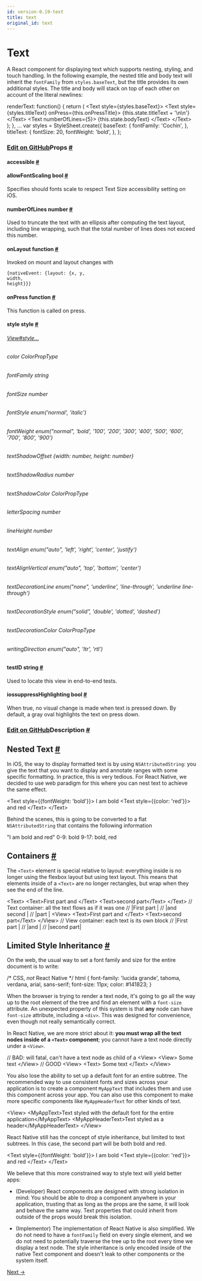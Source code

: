 ```yaml
---
id: version-0.19-text
title: text
original_id: text
---
```

<a id="content"></a><h1>Text</h1><div><div><p>A React component for displaying text which supports nesting,
styling, and touch handling.  In the following example, the nested title and
body text will inherit the <code>fontFamily</code> from <code>styles.baseText</code>, but the title
provides its own additional styles.  The title and body will stack on top of
each other on account of the literal newlines:</p><div class="prism language-javascript">renderText<span class="token punctuation">:</span> <span class="token keyword">function</span><span class="token punctuation">(</span><span class="token punctuation">)</span> <span class="token punctuation">{</span>
  <span class="token keyword">return</span> <span class="token punctuation">(</span>
    &lt;Text style<span class="token operator">=</span><span class="token punctuation">{</span>styles<span class="token punctuation">.</span>baseText<span class="token punctuation">}</span><span class="token operator">&gt;</span>
      &lt;Text style<span class="token operator">=</span><span class="token punctuation">{</span>styles<span class="token punctuation">.</span>titleText<span class="token punctuation">}</span> onPress<span class="token operator">=</span><span class="token punctuation">{</span><span class="token keyword">this</span><span class="token punctuation">.</span>onPressTitle<span class="token punctuation">}</span><span class="token operator">&gt;</span>
        <span class="token punctuation">{</span><span class="token keyword">this</span><span class="token punctuation">.</span>state<span class="token punctuation">.</span>titleText <span class="token operator">+</span> <span class="token string">'\n\n'</span><span class="token punctuation">}</span>
      &lt;<span class="token operator">/</span>Text<span class="token operator">&gt;</span>
      &lt;Text numberOfLines<span class="token operator">=</span><span class="token punctuation">{</span><span class="token number">5</span><span class="token punctuation">}</span><span class="token operator">&gt;</span>
        <span class="token punctuation">{</span><span class="token keyword">this</span><span class="token punctuation">.</span>state<span class="token punctuation">.</span>bodyText<span class="token punctuation">}</span>
      &lt;<span class="token operator">/</span>Text<span class="token operator">&gt;</span>
    &lt;<span class="token operator">/</span>Text<span class="token operator">&gt;</span>
  <span class="token punctuation">)</span><span class="token punctuation">;</span>
<span class="token punctuation">}</span><span class="token punctuation">,</span>
<span class="token punctuation">.</span><span class="token punctuation">.</span><span class="token punctuation">.</span>
<span class="token keyword">var</span> styles <span class="token operator">=</span> StyleSheet<span class="token punctuation">.</span><span class="token function">create<span class="token punctuation">(</span></span><span class="token punctuation">{</span>
  baseText<span class="token punctuation">:</span> <span class="token punctuation">{</span>
    fontFamily<span class="token punctuation">:</span> <span class="token string">'Cochin'</span><span class="token punctuation">,</span>
  <span class="token punctuation">}</span><span class="token punctuation">,</span>
  titleText<span class="token punctuation">:</span> <span class="token punctuation">{</span>
    fontSize<span class="token punctuation">:</span> <span class="token number">20</span><span class="token punctuation">,</span>
    fontWeight<span class="token punctuation">:</span> <span class="token string">'bold'</span><span class="token punctuation">,</span>
  <span class="token punctuation">}</span><span class="token punctuation">,</span>
<span class="token punctuation">}</span><span class="token punctuation">;</span></div></div><h3><a class="anchor" name="props"></a><a class="edit-github" href="https://github.com/facebook/react-native/blob/master/Libraries/Text/Text.js">Edit on GitHub</a>Props <a class="hash-link" href="#props">#</a></h3><div class="props"><div class="prop"><h4 class="propTitle"><a class="anchor" name="accessible"></a>accessible  <a class="hash-link" href="#accessible">#</a></h4></div><div class="prop"><h4 class="propTitle"><a class="anchor" name="allowfontscaling"></a>allowFontScaling <span class="propType">bool</span> <a class="hash-link" href="#allowfontscaling">#</a></h4><div><p>Specifies should fonts scale to respect Text Size accessibility setting on iOS.</p></div></div><div class="prop"><h4 class="propTitle"><a class="anchor" name="numberoflines"></a>numberOfLines <span class="propType">number</span> <a class="hash-link" href="#numberoflines">#</a></h4><div><p>Used to truncate the text with an ellipsis after computing the text
layout, including line wrapping, such that the total number of lines
does not exceed this number.</p></div></div><div class="prop"><h4 class="propTitle"><a class="anchor" name="onlayout"></a>onLayout <span class="propType">function</span> <a class="hash-link" href="#onlayout">#</a></h4><div><p>Invoked on mount and layout changes with</p><p>  <code>{nativeEvent: {layout: {x, y, width, height}}}</code></p></div></div><div class="prop"><h4 class="propTitle"><a class="anchor" name="onpress"></a>onPress <span class="propType">function</span> <a class="hash-link" href="#onpress">#</a></h4><div><p>This function is called on press.</p></div></div><div class="prop"><h4 class="propTitle"><a class="anchor" name="style"></a>style <span class="propType">style</span> <a class="hash-link" href="#style">#</a></h4><div class="compactProps"><div class="prop"><h6 class="propTitle"><a href="view.html#style">View#style...</a></h6></div><div class="prop"><h6 class="propTitle">color <span class="propType">ColorPropType</span></h6></div><div class="prop"><h6 class="propTitle">fontFamily <span class="propType">string</span></h6></div><div class="prop"><h6 class="propTitle">fontSize <span class="propType">number</span></h6></div><div class="prop"><h6 class="propTitle">fontStyle <span class="propType">enum('normal', 'italic')</span></h6></div><div class="prop"><h6 class="propTitle">fontWeight <span class="propType">enum("normal", 'bold', '100', '200', '300', '400', '500', '600', '700', '800', '900')</span></h6></div><div class="prop"><h6 class="propTitle">textShadowOffset <span class="propType">{width: number, height: number}</span></h6></div><div class="prop"><h6 class="propTitle">textShadowRadius <span class="propType">number</span></h6></div><div class="prop"><h6 class="propTitle">textShadowColor <span class="propType">ColorPropType</span></h6></div><div class="prop"><h6 class="propTitle">letterSpacing <span class="propType">number</span></h6></div><div class="prop"><h6 class="propTitle">lineHeight <span class="propType">number</span></h6></div><div class="prop"><h6 class="propTitle">textAlign <span class="propType">enum("auto", 'left', 'right', 'center', 'justify')</span></h6></div><div class="prop"><h6 class="propTitle">textAlignVertical <span class="propType">enum("auto", 'top', 'bottom', 'center')</span></h6></div><div class="prop"><h6 class="propTitle">textDecorationLine <span class="propType">enum("none", 'underline', 'line-through', 'underline line-through')</span></h6></div><div class="prop"><h6 class="propTitle">textDecorationStyle <span class="propType">enum("solid", 'double', 'dotted', 'dashed')</span></h6></div><div class="prop"><h6 class="propTitle">textDecorationColor <span class="propType">ColorPropType</span></h6></div><div class="prop"><h6 class="propTitle">writingDirection <span class="propType">enum("auto", 'ltr', 'rtl')</span></h6></div></div></div><div class="prop"><h4 class="propTitle"><a class="anchor" name="testid"></a>testID <span class="propType">string</span> <a class="hash-link" href="#testid">#</a></h4><div><p>Used to locate this view in end-to-end tests.</p></div></div><div class="prop"><h4 class="propTitle"><a class="anchor" name="suppresshighlighting"></a><span class="platform">ios</span>suppressHighlighting <span class="propType">bool</span> <a class="hash-link" href="#suppresshighlighting">#</a></h4><div><p>When true, no visual change is made when text is pressed down. By
default, a gray oval highlights the text on press down.</p></div></div></div></div><div><h3><a class="anchor" name="description"></a><a class="edit-github" href="https://github.com/facebook/react-native/blob/master/docs/Text.md">Edit on GitHub</a>Description <a class="hash-link" href="#description">#</a></h3><div><h2><a class="anchor" name="nested-text"></a>Nested Text <a class="hash-link" href="#nested-text">#</a></h2><p>In iOS, the way to display formatted text is by using <code>NSAttributedString</code>: you give the text that you want to display and annotate ranges with some specific formatting. In practice, this is very tedious. For React Native, we decided to use web paradigm for this where you can nest text to achieve the same effect.</p><div class="prism language-javascript">&lt;Text style<span class="token operator">=</span><span class="token punctuation">{</span><span class="token punctuation">{</span>fontWeight<span class="token punctuation">:</span> <span class="token string">'bold'</span><span class="token punctuation">}</span><span class="token punctuation">}</span><span class="token operator">&gt;</span>
  I am bold
  &lt;Text style<span class="token operator">=</span><span class="token punctuation">{</span><span class="token punctuation">{</span>color<span class="token punctuation">:</span> <span class="token string">'red'</span><span class="token punctuation">}</span><span class="token punctuation">}</span><span class="token operator">&gt;</span>
    and red
  &lt;<span class="token operator">/</span>Text<span class="token operator">&gt;</span>
&lt;<span class="token operator">/</span>Text<span class="token operator">&gt;</span></div><p>Behind the scenes, this is going to be converted to a flat <code>NSAttributedString</code> that contains the following information</p><div class="prism language-javascript"><span class="token string">"I am bold and red"</span>
<span class="token number">0</span><span class="token operator">-</span><span class="token number">9</span><span class="token punctuation">:</span> bold
<span class="token number">9</span><span class="token operator">-</span><span class="token number">17</span><span class="token punctuation">:</span> bold<span class="token punctuation">,</span> red</div><h2><a class="anchor" name="containers"></a>Containers <a class="hash-link" href="#containers">#</a></h2><p>The <code>&lt;Text&gt;</code> element is special relative to layout: everything inside is no longer using the flexbox layout but using text layout. This means that elements inside of a <code>&lt;Text&gt;</code> are no longer rectangles, but wrap when they see the end of the line. </p><div class="prism language-javascript">&lt;Text<span class="token operator">&gt;</span>
  &lt;Text<span class="token operator">&gt;</span>First part and &lt;<span class="token operator">/</span>Text<span class="token operator">&gt;</span>
  &lt;Text<span class="token operator">&gt;</span>second part&lt;<span class="token operator">/</span>Text<span class="token operator">&gt;</span>
&lt;<span class="token operator">/</span>Text<span class="token operator">&gt;</span><span class="token comment" spellcheck="true">
// Text container: all the text flows as if it was one
</span><span class="token comment" spellcheck="true">// |First part |
</span><span class="token comment" spellcheck="true">// |and second |
</span><span class="token comment" spellcheck="true">// |part       |
</span>
&lt;View<span class="token operator">&gt;</span>
  &lt;Text<span class="token operator">&gt;</span>First part and &lt;<span class="token operator">/</span>Text<span class="token operator">&gt;</span>
  &lt;Text<span class="token operator">&gt;</span>second part&lt;<span class="token operator">/</span>Text<span class="token operator">&gt;</span>
&lt;<span class="token operator">/</span>View<span class="token operator">&gt;</span><span class="token comment" spellcheck="true">
// View container: each text is its own block
</span><span class="token comment" spellcheck="true">// |First part |
</span><span class="token comment" spellcheck="true">// |and        |
</span><span class="token comment" spellcheck="true">// |second part|</span></div><h2><a class="anchor" name="limited-style-inheritance"></a>Limited Style Inheritance <a class="hash-link" href="#limited-style-inheritance">#</a></h2><p>On the web, the usual way to set a font family and size for the entire document is to write:</p><div class="prism language-javascript"><span class="token comment" spellcheck="true">/* CSS, *not* React Native */</span>
html <span class="token punctuation">{</span>
  font<span class="token operator">-</span>family<span class="token punctuation">:</span> <span class="token string">'lucida grande'</span><span class="token punctuation">,</span> tahoma<span class="token punctuation">,</span> verdana<span class="token punctuation">,</span> arial<span class="token punctuation">,</span> sans<span class="token operator">-</span>serif<span class="token punctuation">;</span>
  font<span class="token operator">-</span>size<span class="token punctuation">:</span> 11px<span class="token punctuation">;</span>
  color<span class="token punctuation">:</span> #<span class="token number">141823</span><span class="token punctuation">;</span>
<span class="token punctuation">}</span></div><p>When the browser is trying to render a text node, it's going to go all the way up to the root element of the tree and find an element with a <code>font-size</code> attribute. An unexpected property of this system is that <strong>any</strong> node can have <code>font-size</code> attribute, including a <code>&lt;div&gt;</code>. This was designed for convenience, even though not really semantically correct.</p><p>In React Native, we are more strict about it: <strong>you must wrap all the text nodes inside of a <code>&lt;Text&gt;</code> component</strong>; you cannot have a text node directly under a <code>&lt;View&gt;</code>.</p><div class="prism language-javascript"><span class="token comment" spellcheck="true">// BAD: will fatal, can't have a text node as child of a &lt;View&gt;
</span>&lt;View<span class="token operator">&gt;</span>
  Some text
&lt;<span class="token operator">/</span>View<span class="token operator">&gt;</span>
<span class="token comment" spellcheck="true">
// GOOD
</span>&lt;View<span class="token operator">&gt;</span>
  &lt;Text<span class="token operator">&gt;</span>
    Some text
  &lt;<span class="token operator">/</span>Text<span class="token operator">&gt;</span>
&lt;<span class="token operator">/</span>View<span class="token operator">&gt;</span></div><p>You also lose the ability to set up a default font for an entire subtree. The recommended way to use consistent fonts and sizes across your application is to create a component <code>MyAppText</code> that includes them and use this component across your app. You can also use this component to make more specific components like <code>MyAppHeaderText</code> for other kinds of text.</p><div class="prism language-javascript">&lt;View<span class="token operator">&gt;</span>
  &lt;MyAppText<span class="token operator">&gt;</span>Text styled <span class="token keyword">with</span> the default font <span class="token keyword">for</span> the entire application&lt;<span class="token operator">/</span>MyAppText<span class="token operator">&gt;</span>
  &lt;MyAppHeaderText<span class="token operator">&gt;</span>Text styled as a header&lt;<span class="token operator">/</span>MyAppHeaderText<span class="token operator">&gt;</span>
&lt;<span class="token operator">/</span>View<span class="token operator">&gt;</span></div><p>React Native still has the concept of style inheritance, but limited to text subtrees. In this case, the second part will be both bold and red.</p><div class="prism language-javascript">&lt;Text style<span class="token operator">=</span><span class="token punctuation">{</span><span class="token punctuation">{</span>fontWeight<span class="token punctuation">:</span> <span class="token string">'bold'</span><span class="token punctuation">}</span><span class="token punctuation">}</span><span class="token operator">&gt;</span>
  I am bold
  &lt;Text style<span class="token operator">=</span><span class="token punctuation">{</span><span class="token punctuation">{</span>color<span class="token punctuation">:</span> <span class="token string">'red'</span><span class="token punctuation">}</span><span class="token punctuation">}</span><span class="token operator">&gt;</span>
    and red
  &lt;<span class="token operator">/</span>Text<span class="token operator">&gt;</span>
&lt;<span class="token operator">/</span>Text<span class="token operator">&gt;</span></div><p>We believe that this more constrained way to style text will yield better apps:</p><ul><li><p>(Developer) React components are designed with strong isolation in mind: You should be able to drop a component anywhere in your application, trusting that as long as the props are the same, it will look and behave the same way. Text properties that could inherit from outside of the props would break this isolation.</p></li><li><p>(Implementor) The implementation of React Native is also simplified. We do not need to have a <code>fontFamily</code> field on every single element, and we do not need to potentially traverse the tree up to the root every time we display a text node. The style inheritance is only encoded inside of the native Text component and doesn't leak to other components or the system itself.</p></li></ul></div></div><div class="docs-prevnext"><a class="docs-next" href="textinput.html#content">Next →</a></div>